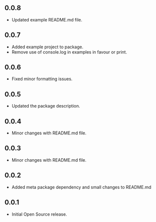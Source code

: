 ## 0.0.8

* Updated example README.md file.

## 0.0.7

* Added example project to package.
* Remove use of console.log in examples in favour or print.

## 0.0.6

* Fixed minor formatting issues.

## 0.0.5

* Updated the package description.

## 0.0.4

* Minor changes with README.md file.

## 0.0.3

* Minor changes with README.md file.

## 0.0.2

* Added meta package dependency and small changes to README.md

## 0.0.1

* Initial Open Source release.

